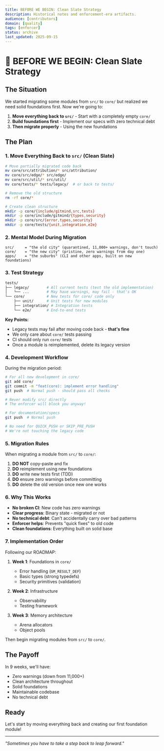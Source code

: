 ```yaml
---
title: BEFORE WE BEGIN: Clean Slate Strategy
description: Historical notes and enforcement-era artifacts.
audience: [contributors]
domain: [quality]
tags: [enforcer]
status: archive
last_updated: 2025-09-15
---
```


# 🚧 BEFORE WE BEGIN: Clean Slate Strategy

## The Situation

We started migrating some modules from `src/` to `core/` but realized we need solid foundations first. Now we're going to:

1. __Move everything back to `src/`__ - Start with a completely empty `core/`
2. __Build foundations first__ - Implement our specs with zero technical debt
3. __Then migrate properly__ - Using the new foundations

## The Plan

### 1. Move Everything Back to `src/` (Clean Slate)

```bash
# Move partially migrated code back
mv core/src/attribution/* src/attribution/
mv core/src/edge/* src/edge/
mv core/src/util/* src/util/
mv core/tests/* tests/legacy/  # or back to tests/

# Remove the old structure
rm -rf core/*

# Create clean structure
mkdir -p core/{include/gitmind,src,tests}
mkdir -p core/include/gitmind/{types,security}
mkdir -p core/src/{error,types,security}
mkdir -p core/tests/{unit,integration,e2e}
```

### 2. Mental Model During Migration

```
src/     = "the old city" (quarantined, 11,000+ warnings, don't touch)
core/    = "the new city" (pristine, zero warnings from day one)
apps/    = "the suburbs" (CLI and other apps, built on new foundations)
```

### 3. Test Strategy

```bash
tests/
├── legacy/        # All current tests (test the old implementation)
│   └── ...        # May have warnings, may fail - that's OK
└── core/          # New tests for core/ code only
    ├── unit/      # Unit tests for new modules
    ├── integration/ # Integration tests
    └── e2e/       # End-to-end tests
```

__Key Points:__

- Legacy tests may fail after moving code back - __that's fine__
- We only care about `core/` tests passing
- CI should only run `core/` tests
- Once a module is reimplemented, delete its legacy version

### 4. Development Workflow

During the migration period:

```bash
# For all new development in core/
git add core/
git commit -m "feat(core): implement error handling"
git push  # Normal push - should pass all checks

# Never modify src/ directly
# The enforcer will block you anyway!

# For documentation/specs
git push  # Normal push

# No need for QUICK_PUSH or SKIP_PRE_PUSH
# We're not touching the legacy code
```

### 5. Migration Rules

When migrating a module from `src/` to `core/`:

1. __DO NOT__ copy-paste and fix
2. __DO__ reimplement using new foundations
3. __DO__ write new tests first (TDD)
4. __DO__ ensure zero warnings before committing
5. __DO__ delete the old version once new one works

### 6. Why This Works

- __No broken CI__: New code has zero warnings
- __Clear progress__: Binary state - migrated or not
- __No technical debt__: Can't accidentally carry over bad patterns
- __Enforcer helps__: Prevents "quick fixes" to old code
- __Clean foundations__: Everything built on solid base

### 7. Implementation Order

Following our ROADMAP:

1. __Week 1__: Foundations in `core/`
   - Error handling (`GM_RESULT_DEF`)
   - Basic types (strong typedefs)
   - Security primitives (validation)

2. __Week 2__: Infrastructure
   - Observability
   - Testing framework

3. __Week 3__: Memory architecture
   - Arena allocators
   - Object pools

Then begin migrating modules from `src/` to `core/`.

## The Payoff

In 9 weeks, we'll have:

- Zero warnings (down from 11,000+)
- Clean architecture throughout
- Solid foundations
- Maintainable codebase
- No technical debt

## Ready

Let's start by moving everything back and creating our first foundation module!

---

_"Sometimes you have to take a step back to leap forward."_
